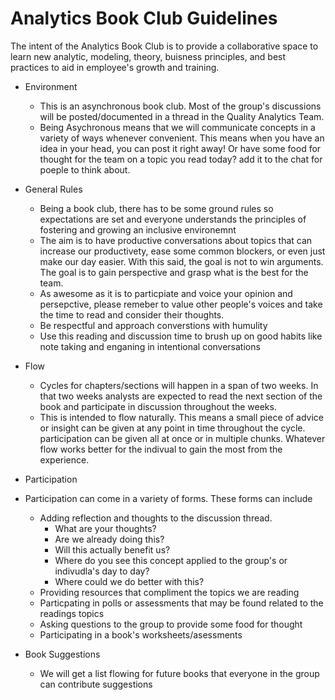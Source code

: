 # Analytics Book Club Guidelines

The intent of the Analytics Book Club is to provide a collaborative space to learn new analytic, modeling, theory, buisness principles, and best practices to aid in employee's growth and training.

- Environment
  - This is an asynchronous book club. Most of the group's discussions will be posted/documented in a thread in the Quality Analytics Team.
  - Being Asychronous means that we will communicate concepts in a variety of ways whenever convenient. This means when you have an idea in your head, you can post it right away! Or have some food for thought for the team on a topic you read today? add it to the chat for poeple to think about.

- General Rules
  - Being a book club, there has to be some ground rules so expectations are set and everyone understands the principles of fostering and growing an inclusive environemnt
   - The aim is to have productive conversations about topics that can increase our productivety, ease some common blockers, or even just make our day easier. With this said, the goal is not to win arguments. The goal is to gain perspective and grasp what is the best for the team.
   - As awesome as it is to particpiate and voice your opinion and persepctive, please remeber to value other people's voices and take the time to read and consider their thoughts.
   - Be respectful and approach converstions with humulity
   - Use this reading and discussion time to brush up on good habits like note taking and enganing in intentional conversations
    
- Flow
  - Cycles for chapters/sections will happen in a span of two weeks. In that two weeks analysts are expected to read the next section of the book and participate in discussion throughout the weeks.
  - This is intended to flow naturally. This means a small piece of advice or insight can be given at any point in time throughout the cycle. participation can be given all at once or in multiple chunks. Whatever flow works better for the indivual to gain the most from the experience.
  
 - Participation
  - Participation can come in a variety of forms. These forms can include
    - Adding reflection and thoughts to the discussion thread. 
      - What are your thoughts? 
      - Are we already doing this? 
      - Will this actually benefit us?
      - Where do you see this concept applied to the group's or indivudla's day to day?
      - Where could we do better with this?
    - Providing resources that compliment the topics we are reading
    - Particpating in polls or assessments that may be found related to the readings topics
    - Asking questions to the group to provide some food for thought
    - Participating in a book's worksheets/asessments
  
  - Book Suggestions
    - We will get a list flowing for future books that everyone in the group can contribute suggestions
